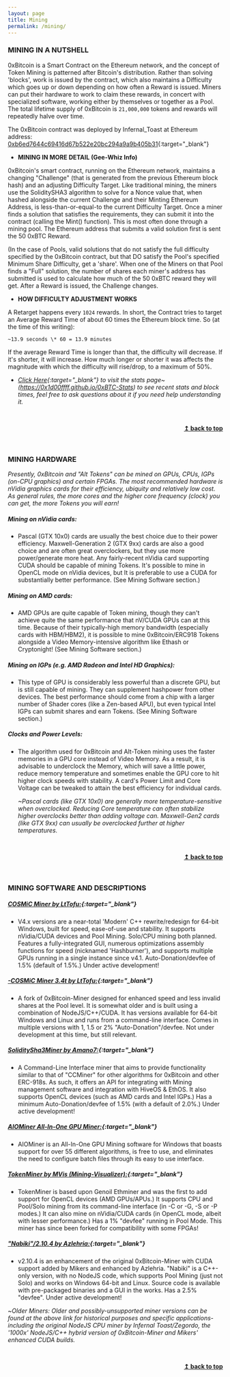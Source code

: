 ```yaml
---
layout: page
title: Mining
permalink: /mining/
---
```


### **MINING IN A NUTSHELL**

0xBitcoin is a Smart Contract on the Ethereum network, and the concept of Token Mining is patterned after Bitcoin's distribution. Rather than solving 'blocks', work is issued by the contract, which also maintains a Difficulty which goes up or down depending on how often a Reward is issued. Miners can put their hardware to work to claim these rewards, in concert with specialized software, working either by themselves or together as a Pool. The total lifetime supply of 0xBitcoin is `21,000,000` tokens and rewards will repeatedly halve over time.

The 0xBitcoin contract was deployed by Infernal_Toast at Ethereum address: [0xb6ed7644c69416d67b522e20bc294a9a9b405b31](https://etherscan.io/address/0xb6ed7644c69416d67b522e20bc294a9a9b405b31){:target="_blank"}

*  **MINING IN MORE DETAIL (Gee-Whiz Info)**

0xBitcoin's smart contract, running on the Ethereum network, maintains a changing "Challenge" (that is generated from the previous Ethereum block hash) and an adjusting Difficulty Target. Like traditional mining, the miners use the SoliditySHA3 algorithm to solve for a Nonce value that, when hashed alongside the current Challenge and their Minting Ethereum Address, is less-than-or-equal-to the current Difficulty Target. Once a miner finds a solution that satisfies the requirements, they can submit it into the contract (calling the Mint() function). This is most often done through a mining pool. The Ethereum address that submits a valid solution first is sent the 50 0xBTC Reward.

(In the case of Pools, valid solutions that do not satisfy the full difficulty specified by the 0xBitcoin contract, but that DO satisfy the Pool's specified Minimum Share Difficulty, get a 'share'. When one of the Miners on that Pool finds a "Full" solution, the number of shares each miner's address has submitted is used to calculate how much of the 50 0xBTC reward they will get. After a Reward is issued, the Challenge changes.

*  **HOW DIFFICULTY ADJUSTMENT WORKS**

A Retarget happens every `1024` rewards. In short, the Contract tries to target an Average Reward Time of about 60 times the Ethereum block time. So (at the time of this writing):

 `~13.9 seconds \* 60 = 13.9 minutes`

If the average Reward Time is longer than that, the difficulty will decrease. If it's shorter, it will increase. How much longer or shorter it was affects the magnitude with which the difficulty will rise/drop, to a maximum of 50%.
* *[Click Here](https://0x1d00ffff.github.io/0xBTC-Stats/){:target="_blank"} to visit the stats page~ (https://0x1d00ffff.github.io/0xBTC-Stats) to see recent stats and block times, feel free to ask questions about it if you need help understanding it.*

&nbsp;
<div align="right">
   <b><a href="#top">↥ back to top</a></b>
</div>

&#x200B;
### **MINING HARDWARE**

*Presently, 0xBitcoin and "Alt Tokens" can be mined on GPUs, CPUs, IGPs (on-CPU graphics) and certain FPGAs. The most recommended hardware is nVidia graphics cards for their efficiency, ubiquity and relatively low cost. As general rules, the more cores and the higher core frequency (clock) you can get, the more Tokens you will earn!*

##### **Mining on nVidia cards:**
* Pascal (GTX 10x0) cards are usually the best choice due to their power efficiency. Maxwell-Generation 2 (GTX 9xx) cards are also a good choice and are often great overclockers, but they use more power/generate more heat. Any fairly-recent nVidia card supporting CUDA should be capable of mining Tokens. It's possible to mine in OpenCL mode on nVidia devices, but It is preferable to use a CUDA for substantially better performance. (See Mining Software section.)

##### **Mining on AMD cards:**
* AMD GPUs are quite capable of Token mining, though they can't achieve quite the same performance that nV/CUDA GPUs can at this time. Because of their typically-high memory bandwidth (especially cards with HBM/HBM2), it is possible to mine 0xBitcoin/ERC918 Tokens alongside a Video Memory-intensive algorithm like Ethash or Cryptonight!  (See Mining Software section.)

##### **Mining on IGPs (e.g. AMD Radeon and Intel HD Graphics):**
* This type of GPU is considerably less powerful than a discrete GPU, but is still capable of mining. They can supplement hashpower from other devices. The best performance should come from a chip with a larger number of Shader cores (like a Zen-based APU), but even typical Intel IGPs can submit shares and earn Tokens. (See Mining Software section.)

##### **Clocks and Power Levels:**
* The algorithm used for 0xBitcoin and Alt-Token mining uses the faster memories in a GPU core instead of Video Memory. As a result, it is advisable to underclock the Memory, which will save a little power, reduce memory temperature and sometimes enable the GPU core to hit higher clock speeds with stability. A card's Power Limit and Core Voltage can be tweaked to attain the best efficiency for individual cards.

    *~Pascal cards (like GTX 10x0) are generally more temperature-sensitive when overclocked. Reducing Core temperature can often stabilize higher overclocks better than adding voltage can. Maxwell-Gen2 cards (like GTX 9xx) can usually be overclocked further at higher temperatures.*

    &nbsp;
    <div align="right">
       <b><a href="#top">↥ back to top</a></b>
    </div>

&#x200B;
### **MINING SOFTWARE AND DESCRIPTIONS**

##### **[COSMiC Miner by LtTofu:](https://bitbucket.org/LieutenantTofu/cosmic-v3/downloads/){:target="_blank"}**
 * V4.x versions are a near-total 'Modern' C++ rewrite/redesign for 64-bit Windows, built for speed, ease-of-use and stability. It supports nVidia/CUDA devices and Pool Mining. Solo/CPU mining both planned. Features a fully-integrated GUI, numerous optimizations assembly functions for speed (nicknamed 'Hashburner'), and supports multiple GPUs running in a single instance since v4.1. Auto-Donation/devfee of 1.5% (default of 1.5%.) Under active development!

##### [-COSMiC Miner 3.4t by LtTofu:](https://bitbucket.org/LieutenantTofu/cosmic-v3/downloads/){:target="_blank"}
* A fork of 0xBitcoin-Miner designed for enhanced speed and less invalid shares at the Pool level. It is somewhat older and is built using a combination of NodeJS/C++/CUDA. It has versions available for 64-bit Windows and Linux and runs from a command-line interface. Comes in multiple versions with 1, 1.5 or 2% "Auto-Donation"/devfee. Not under development at this time, but still relevant.

##### **[SoliditySha3Miner by Amano7:](https://github.com/lwYeo/SoliditySHA3Miner/releases){:target="_blank"}**

* A Command-Line Interface miner that aims to provide functionality similar to that of "CCMiner" for other algorithms for 0xBitcoin and other ERC-918s. As such, it offers an API for integrating with Mining management software and integration with HiveOS & EthOS. It also supports OpenCL devices (such as AMD cards and Intel IGPs.) Has a minimum Auto-Donation/devfee of 1.5% (with a default of 2.0%.) Under active development!

##### **[AIOMiner All-In-One GPU Miner:](https://aiominer.com/){:target="_blank"}**
* AIOMiner is an All-In-One GPU Mining software for Windows that boasts support for over 55 different algorithms, is free to use, and eliminates the need to configure batch files through its easy to use interface.

##### **[TokenMiner by MVis (Mining-Visualizer):](https://github.com/mining-visualizer/MVis-tokenminer/releases){:target="_blank"}**

* TokenMiner is based upon Genoil Ethminer and was the first to add support for OpenCL devices (AMD GPUs/APUs.) It supports CPU and Pool/Solo mining from its command-line interface (in -C or -G, -S or -P modes.) It can also mine on nVidia/CUDA cards (in OpenCL mode, albeit with lesser performance.) Has a 1% "devfee" running in Pool Mode. This miner has since been forked for compatibility with some FPGAs!

##### **["Nabiki"/2.10.4 by Azlehria:](https://github.com/azlehria/nabiki){:target="_blank"}**

* v2.10.4 is an enhancement of the original 0xBitcoin-Miner with CUDA support added by Mikers and enhanced by Azlehria. "Nabiki" is a C++-only version, with no NodeJS code, which supports Pool Mining (just not Solo) and works on Windows 64-bit and Linux. Source code is available with pre-packaged binaries and a GUI in the works. Has a 2.5% "devfee". Under active development!

~*Older Miners: Older and possibly-unsupported miner versions can be found at the above link for historical purposes and specific applications- including the original NodeJS CPU miner by Infernal Toast/Zegordo, the '1000x' NodeJS/C++ hybrid version of 0xBitcoin-Miner and Mikers' enhanced CUDA builds.*

&nbsp;
<div align="right">
   <b><a href="#top">↥ back to top</a></b>
</div>
